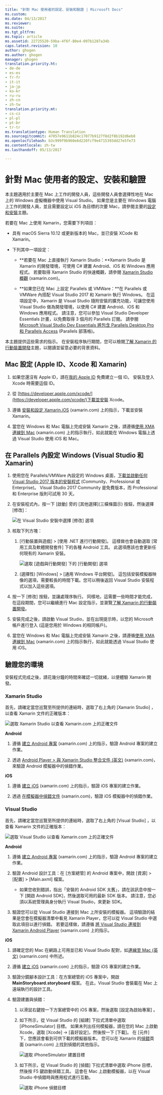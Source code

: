 ```yaml
---
title: "針對 Mac 使用者的設定、安裝和驗證 | Microsoft Docs"
ms.custom: 
ms.date: 04/13/2017
ms.reviewer: 
ms.suite: 
ms.tgt_pltfrm: 
ms.topic: article
ms.assetid: 22725520-59ba-4f6f-80e4-097b1287a34b
caps.latest.revision: 10
author: ghogen
ms.author: ghogen
manager: ghogen
translation.priority.ht:
- de-de
- es-es
- fr-fr
- it-it
- ja-jp
- ko-kr
- ru-ru
- zh-cn
- zh-tw
translation.priority.mt:
- cs-cz
- pl-pl
- pt-br
- tr-tr
ms.translationtype: Human Translation
ms.sourcegitcommit: 47057e9611b824c17077b9127f8d2f8b192d6eb8
ms.openlocfilehash: b3c999f9b960e6d220fcf9e4715393dd27e5fe73
ms.contentlocale: zh-tw
ms.lasthandoff: 05/13/2017

---
```

# <a name="setup-install-and-verifications-for-mac-users"></a>針對 Mac 使用者的設定、安裝和驗證
本主題適用於主要在 Mac 上工作的開發人員，這些開發人員會選擇性地在 Mac 上的 Windows 虛擬機器中使用 Visual Studio。 如果您是主要在 Windows 電腦上工作的開發人員，並且需要設定以 iOS 為目標的次要 Mac，請參閱主要的[設定和安裝](../cross-platform/setup-and-install.md)主題。

 若要在 Mac 上使用 Xamarin，您需要下列項目：

-   具有 macOS Sierra 10.12 或更新版本的 Mac，並已安裝 XCode 和 Xamarin。

-   下列其中一項設定：

    -   **若要在 Mac 上直接執行 Xamarin Studio：**Xamarin Studio 是 Xamarin 的開發環境，可使用 C# 建置 Android、iOS 和 Windows 應用程式。  若要取得 Xamarin Studio 的快速概觀，請參閱 [Xamarin Studio 概觀](https://xamarin.com/studio) (xamarin.com)。

    -   **如果您已在 Mac 上設定 Parallels 或 VMWare：**在 Parallels 或 VMWare 內搭配 Visual Studio 2017 和 Xamarin 執行 Windows。  在這項設定中，Xamarin 是 Visual Studio 隨附安裝的擴充功能，可讓您使用 Visual Studio 做為開發環境，以使用 C# 建置 Android、iOS 和 Windows 應用程式。  請注意，您可以參加 Visual Studio Developer Essentials 計畫，以免費取得 3 個月的 Parallels 訂閱。 請參閱 [Microsoft Visual Studio Dev Essentials 將包含 Parallels Desktop Pro 和 Parallels Access](http://blog.parallels.com/blog/2015/11/18/visual-studio-dev-essentials/) (Parallels 部落格)。

 本主題提供這些需求的指示。  在安裝程序執行期間，您可以檢閱[了解 Xamarin 的行動裝置開發](../cross-platform/learn-about-mobile-development-with-xamarin.md)主題，以閱讀並留意必要的背景資料。

##  <a name="mac"></a> Mac 設定 (Apple ID、Xcode 和 Xamarin)

1.  如果您還沒有 Apple ID，請在[我的 Apple ID](https://appleid.apple.com/) 免費建立一個 ID。 安裝及登入 Xcode 時需要這個 ID。

2.  從 [https://developer.apple.com/xcode/](https://developer.apple.com/xcode/)下載並安裝 Xcode。

3.  遵循 [安裝和設定 Xamarin.iOS](http://developer.xamarin.com/guides/ios/getting_started/installation/mac/) (xamarin.com) 上的指示，下載並安裝 Xamarin。

4.  當您在 Windows 和 Mac 電腦上完成安裝 Xamarin 之後，請遵循[使用 XMA 連線到 Mac](http://developer.xamarin.com/guides/ios/getting_started/installation/windows/#Connecting_to_the_Mac_Using_XMA) (xamarin.com) 上的指示執行，如此就能在 Windows 電腦上透過 Visual Studio 使用 iOS 和 Mac。

##  <a name="windows"></a> 在 Parallels 內設定 Windows (Visual Studio 和 Xamarin)

1.  使用您在 Parallels/VMWare 內設定的 Windows 桌面，[下載並啟動任何 Visual Studio 2017 版本的安裝程式](https://www.visualstudio.com/downloads/) (Community、Professional 或 Enterprise)。 Visual Studio 2017 Community 是免費版本，而 Professional 和 Enterprise 版則可試用 30 天。

2.  在安裝程式內，按一下 [啟動] 旁的 [其他選擇]\(三橫條圖示) 按鈕，然後選擇 [修改]：  
  
     ![在 Visual Studio 安裝中選擇 [修改] 選項](../cross-platform/media/cross-plat-xamarin-setup-1a.png "跨平台 Xamarin 設定 1")  
  
3.  核取下列方塊：

    1.  [行動裝置與遊戲] > [使用 .NET 進行行動開發]。 這樣做也會自動選取 [常用工具及軟體開發套件] 下的各種 Android 工具。 此選項應該也會更新任何現有的 Xamarin 安裝。  
  
         ![選取 [遊戲與行動開發] 下的 [行動開發] 選項](../cross-platform/media/cross-plat-xamarin-setup-2a.png "跨平台 Xamarin 設定 2")  
  
    2. (選擇性) [Windows] > [通用 Windows 平台開發]。 這包括安裝模擬器映像的選項，需要較長的時間下載。您可以稍後返回 Visual Studio 安裝程式以加入這些選項。  

4.  按一下 [修改] 按鈕，並讓處理序執行。 同樣地，這需要一些時間才能完成，在這段期間，您可以繼續進行 Mac 設定指示，並瀏覽[了解 Xamarin 的行動裝置開發](../cross-platform/learn-about-mobile-development-with-xamarin.md)。

5.  安裝完成之後，請啟動 Visual Studio，並在出現提示時，以您的 Microsoft 帳戶進行登入 (這是您用於 Windows 的相同帳戶)。

6.  當您在 Windows 和 Mac 電腦上完成安裝 Xamarin 之後，請遵循[使用 XMA 連線到 Mac](http://developer.xamarin.com/guides/ios/getting_started/installation/windows/#Connecting_to_the_Mac_Using_XMA) (xamarin.com) 上的指示執行，如此就能透過 Visual Studio 使用 iOS。

##  <a name="verify"></a> 驗證您的環境
 安裝程式完成之後，請花幾分鐘的時間來確認一切就緒，以便體驗 Xamarin 開發。

### <a name="xamarin-studio"></a>Xamarin Studio
 首先，請確定當您巡覽至所提供的連結時，選取了右上角的 [Xamarin Studio]  ，以查看 Xamarin 文件的正確版本：

 ![選取 Xamarin Studio 以查看 Xamarin.com 上的正確文件](../cross-platform/media/crossplat-xamarin-mac-1.png "CrossPlat Xamarin Mac 1")

**Android**

1.  遵循 [建立 Android 專案](http://developer.xamarin.com/recipes/android/general/projects/create_an_android_project/) (xamarin.com) 上的指示，驗證 Android 專案的建立作業。

2.  透過 [Android Player > 與 Xamarin Studio 整合文件 (英文)](https://developer.xamarin.com/guides/android/getting_started/installation/android-player/#Integration_with_Xamarin_Studio) (xamarin.com)，來驗證 Android 模擬器中的偵錯作業。

**iOS**

1.  遵循 [建立 iOS](http://developer.xamarin.com/recipes/ios/general/projects/create_an_ios_project/) (xamarin.com) 上的指示，驗證 iOS 專案的建立作業。

2.  透過 [在模擬器中偵錯文件](https://developer.xamarin.com/guides/ios/deployment,_testing,_and_metrics/debugging_in_xamarin_ios/#Debugging_on_the_Simulator) (xamarin.com)，驗證 iOS 模擬器中的偵錯作業。

### <a name="visual-studio"></a>Visual Studio
 首先，請確定當您巡覽至所提供的連結時，選取了右上角的 [Visual Studio]  ，以查看 Xamarin 文件的正確版本：

 ![選取 Visual Studio 以查看 Xamarin.com 上的正確文件](../cross-platform/media/crossplat-xamarin-mac-2.png "CrossPlat Xamarin Mac 2")

**Android**

1.  遵循 [建立 Android 專案](http://developer.xamarin.com/recipes/android/general/projects/create_an_android_project/) (xamarin.com) 上的指示，驗證 Android 專案的建立作業。

2.  驗證 Android 設計工具：在 [方案總管] 的 Android 專案中，開啟 [資源] > [配置] > [Main.axml] 檔案。

    -   如果您收到錯誤，指出「安裝的 Android SDK 太舊」，請在該訊息中按一下 [開啟 Android SDK]，然後選取可用的最新 SDK 版本。 請注意，您必須以系統管理員身分執行 Visual Studio，來更新 SDK。

3.  驗證您可以從 Visual Studio 連接到 Mac 上所安裝的模擬器。  這項驗證的結果是您會在模擬器清單中看見 Xamarin Player，您可以從 Visual Studio 中選取此項目以進行偵錯。  若要這樣做，請遵循 [將 Visual Studio 連接到 Xamarin Android Player](http://developer.xamarin.com/guides/android/deployment,_testing,_and_metrics/android-player-with-visual-studio-in-vm/) (xamarin.com) 上的指示。

**iOS**

1.  請確定您的 Mac 在網路上可用並已和 Visual Studio 配對，如[連線至 Mac (英文)](https://developer.xamarin.com/guides/ios/getting_started/installation/windows/#Connecting_to_the_Mac) (xamarin.com) 中所述。

2.  遵循 [建立 iOS](http://developer.xamarin.com/recipes/ios/general/projects/create_an_ios_project/) (xamarin.com) 上的指示，驗證 iOS 專案的建立作業。

3.  驗證分鏡腳本設計工具：在方案總管的 iOS 專案中，開啟 **MainStoryboard.storyboard** 檔案。 在此，Visual Studio 會裝載在 Mac 上遠端執行的設計工具。

4.  驗證建置與偵錯：

    1.  以滑鼠右鍵按一下方案總管中的 iOS 專案，然後選取 [設定為啟始專案] 。

    2.  如下所示，從 Visual Studio 的 [組建] 下拉式清單中選取 [iPhoneSimulator] 目標。 如果未列出任何模擬器，請在您的 Mac 上啟動 Xcode，選取 [Xcode] -> [喜好設定]，然後按一下 [下載]。 在 [元件]  下，您應該會看到可供下載的模擬器版本。 您可以在 Xamarin 的[偵錯](https://developer.xamarin.com/guides/ios/deployment,_testing,_and_metrics/debugging_in_xamarin_ios/#Debugging_on_the_Simulator)頁面 (xamarin.com) 上找到偵錯的其他指示。

         ![選取 iPhoneSimulator 建置目標](../cross-platform/media/crossplat-xamarin-verify-5.png "CrossPlat Xamarin 驗證 5")

    3.  如下所示，從 Visual Studio 的 [偵錯] 下拉式清單中選取 iPhone 目標，然後按 F5 鍵啟動偵錯工具。 這會在 Mac 上啟動模擬器，以在 Visual Studio 中偵錯時與應用程式進行互動。

         ![選取 iPhone 偵錯目標](../cross-platform/media/crossplat-xamarin-verify-6.png "CrossPlat Xamarin 驗證 6")
